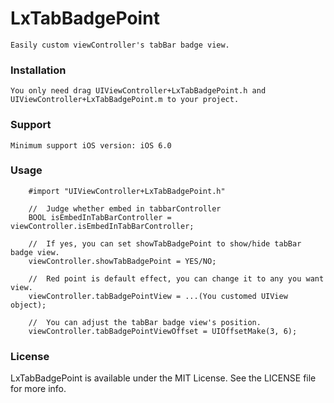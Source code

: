 # LxTabBadgePoint
    Easily custom viewController's tabBar badge view. 

### Installation
    You only need drag UIViewController+LxTabBadgePoint.h and UIViewController+LxTabBadgePoint.m to your project.

### Support
    Minimum support iOS version: iOS 6.0

### Usage
```objc
    #import "UIViewController+LxTabBadgePoint.h"

    //  Judge whether embed in tabbarController
    BOOL isEmbedInTabBarController = viewController.isEmbedInTabBarController;

    //  If yes, you can set showTabBadgePoint to show/hide tabBar badge view.
    viewController.showTabBadgePoint = YES/NO;

    //  Red point is default effect, you can change it to any you want view.
    viewController.tabBadgePointView = ...(You customed UIView object);

    //  You can adjust the tabBar badge view's position.
    viewController.tabBadgePointViewOffset = UIOffsetMake(3, 6);
```

### License
LxTabBadgePoint is available under the MIT License. See the LICENSE file for more info.